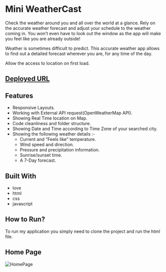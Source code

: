 # Mini WeatherCast

Check the weather around you and all over the world at a glance. Rely on the accurate weather forecast and adjust your schedule to the weather coming in. You won’t even have to look out the window as the app will make you feel like you are already outside!

Weather is sometimes difficult to predict. This accurate weather app allows to find out a detailed forecast wherever you are, for any time of the day.

Allow the access to location on first load.
<br />

## [Deployed URL](https://mini-weathercast.netlify.app/)

## Features

- Responsive Layouts.
- Working with External API request(OpenWeatherMap API).
- Showing Real Time location on Map.
- Code cleanliness and folder structure.
- Showing Date and Time according to Time Zone of your searched city.
- Showing the following weather details :-
  - Current and “Feels like” temperature.
  - Wind speed and direction.
  - Pressure and precipitation information.
  - Sunrise/sunset time.
  - A 7-Day forecast.

## Built With

- love
- html
- css
- javascript

## How to Run?

To run my application you simply need to clone the project and run the html file.

## Home Page

![HomePage]()
